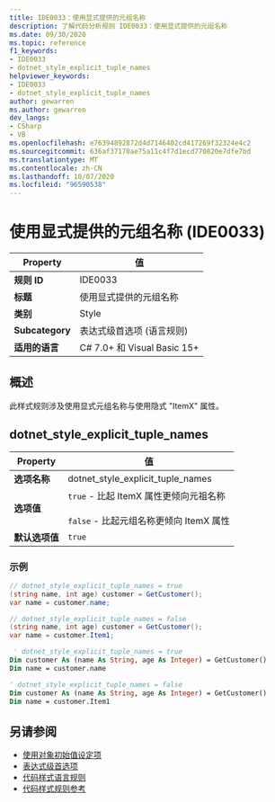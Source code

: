 ```yaml
---
title: IDE0033：使用显式提供的元组名称
description: 了解代码分析规则 IDE0033：使用显式提供的元组名称
ms.date: 09/30/2020
ms.topic: reference
f1_keywords:
- IDE0033
- dotnet_style_explicit_tuple_names
helpviewer_keywords:
- IDE0033
- dotnet_style_explicit_tuple_names
author: gewarren
ms.author: gewarren
dev_langs:
- CSharp
- VB
ms.openlocfilehash: e76394892872d4d7146402cd417269f32324e4c2
ms.sourcegitcommit: 636af37170ae75a11c4f7d1ecd770820e7dfe7bd
ms.translationtype: MT
ms.contentlocale: zh-CN
ms.lasthandoff: 10/07/2020
ms.locfileid: "96590538"
---
```

# <a name="use-explicitly-provided-tuple-name-ide0033"></a>使用显式提供的元组名称 (IDE0033) 

|Property|值|
|-|-|
| **规则 ID** | IDE0033 |
| **标题** | 使用显式提供的元组名称 |
| **类别** | Style |
| **Subcategory** | 表达式级首选项 (语言规则)  |
| **适用的语言** | C# 7.0+ 和 Visual Basic 15+ |

## <a name="overview"></a>概述

此样式规则涉及使用显式元组名称与使用隐式 "ItemX" 属性。

## <a name="dotnet_style_explicit_tuple_names"></a>dotnet_style_explicit_tuple_names

|Property|值|
|-|-|
| **选项名称** | dotnet_style_explicit_tuple_names
| **选项值** | `true` - 比起 ItemX 属性更倾向元祖名称<br /><br />`false` - 比起元组名称更倾向 ItemX 属性 |
| **默认选项值** | `true` |

### <a name="example"></a>示例

```csharp
// dotnet_style_explicit_tuple_names = true
(string name, int age) customer = GetCustomer();
var name = customer.name;

// dotnet_style_explicit_tuple_names = false
(string name, int age) customer = GetCustomer();
var name = customer.Item1;
```

```vb
 ' dotnet_style_explicit_tuple_names = true
Dim customer As (name As String, age As Integer) = GetCustomer()
Dim name = customer.name

' dotnet_style_explicit_tuple_names = false
Dim customer As (name As String, age As Integer) = GetCustomer()
Dim name = customer.Item1
```

## <a name="see-also"></a>另请参阅

- [使用对象初始值设定项](ide0017.md)
- [表达式级首选项](expression-level-preferences.md)
- [代码样式语言规则](language-rules.md)
- [代码样式规则参考](index.md)
